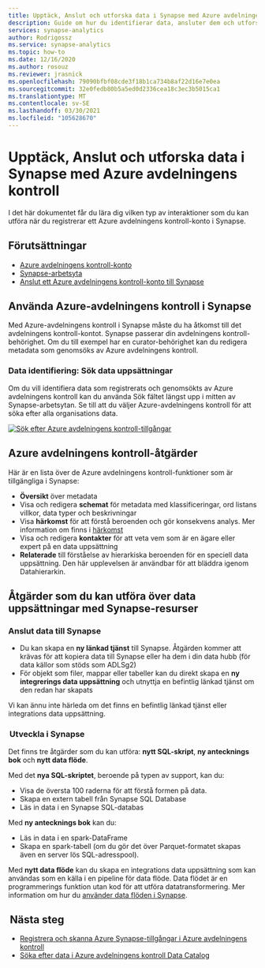 ```yaml
---
title: Upptäck, Anslut och utforska data i Synapse med Azure avdelningens kontroll
description: Guide om hur du identifierar data, ansluter dem och utforskar dem i Synapse
services: synapse-analytics
author: Rodrigossz
ms.service: synapse-analytics
ms.topic: how-to
ms.date: 12/16/2020
ms.author: rosouz
ms.reviewer: jrasnick
ms.openlocfilehash: 79090bfbf08cde3f18b1ca734b8af22d16e7e0ea
ms.sourcegitcommit: 32e0fedb80b5a5ed0d2336cea18c3ec3b5015ca1
ms.translationtype: MT
ms.contentlocale: sv-SE
ms.lasthandoff: 03/30/2021
ms.locfileid: "105628670"
---
```

# <a name="discover-connect-and-explore-data-in-synapse-using-azure-purview"></a>Upptäck, Anslut och utforska data i Synapse med Azure avdelningens kontroll 

I det här dokumentet får du lära dig vilken typ av interaktioner som du kan utföra när du registrerar ett Azure avdelningens kontroll-konto i Synapse. 

## <a name="prerequisites"></a>Förutsättningar 

- [Azure avdelningens kontroll-konto](../../purview/create-catalog-portal.md) 
- [Synapse-arbetsyta](../quickstart-create-workspace.md) 
- [Anslut ett Azure avdelningens kontroll-konto till Synapse](quickstart-connect-azure-purview.md) 

## <a name="using-azure-purview-in-synapse"></a>Använda Azure-avdelningens kontroll i Synapse 

Med Azure-avdelningens kontroll i Synapse måste du ha åtkomst till det avdelningens kontroll-kontot. Synapse passerar din avdelningens kontroll-behörighet. Om du till exempel har en curator-behörighet kan du redigera metadata som genomsöks av Azure avdelningens kontroll. 

### <a name="data-discovery-search-datasets"></a>Data identifiering: Sök data uppsättningar 

Om du vill identifiera data som registrerats och genomsökts av Azure avdelningens kontroll kan du använda Sök fältet längst upp i mitten av Synapse-arbetsytan. Se till att du väljer Azure-avdelningens kontroll för att söka efter alla organisations data. 

[![Sök efter Azure avdelningens kontroll-tillgångar](./media/purview-access.png)](./media/purview-access.png#lightbox)

## <a name="azure-purview-actions"></a>Azure avdelningens kontroll-åtgärder 

Här är en lista över de Azure avdelningens kontroll-funktioner som är tillgängliga i Synapse: 
- **Översikt** över metadata 
- Visa och redigera **schemat** för metadata med klassificeringar, ord listans villkor, data typer och beskrivningar 
- Visa **härkomst** för att förstå beroenden och gör konsekvens analys. Mer information om finns i [härkomst](../../purview/catalog-lineage-user-guide.md)
- Visa och redigera **kontakter** för att veta vem som är en ägare eller expert på en data uppsättning 
- **Relaterade** till förståelse av hierarkiska beroenden för en speciell data uppsättning. Den här upplevelsen är användbar för att bläddra igenom Datahierarkin.

## <a name="actions-that-you-can-perform-over-datasets-with-synapse-resources"></a>Åtgärder som du kan utföra över data uppsättningar med Synapse-resurser 

### <a name="connect-data-to-synapse"></a>Anslut data till Synapse 

- Du kan skapa en **ny länkad tjänst** till Synapse. Åtgärden kommer att krävas för att kopiera data till Synapse eller ha dem i din data hubb (för data källor som stöds som ADLSg2) 
- För objekt som filer, mappar eller tabeller kan du direkt skapa en **ny integrerings data uppsättning** och utnyttja en befintlig länkad tjänst om den redan har skapats 

Vi kan ännu inte härleda om det finns en befintlig länkad tjänst eller integrations data uppsättning. 

###  <a name="develop-in-synapse"></a>Utveckla i Synapse 

Det finns tre åtgärder som du kan utföra: **nytt SQL-skript**, **ny antecknings bok** och **nytt data flöde**. 

Med det **nya SQL-skriptet**, beroende på typen av support, kan du: 
- Visa de översta 100 raderna för att förstå formen på data. 
- Skapa en extern tabell från Synapse SQL Database 
- Läs in data i en Synapse SQL-databas 
 
Med **ny antecknings bok** kan du: 
- Läs in data i en spark-DataFrame 
- Skapa en spark-tabell (om du gör det över Parquet-formatet skapas även en server lös SQL-adresspool). 
 
Med **nytt data flöde** kan du skapa en integrations data uppsättning som kan användas som en källa i en pipeline för data flöde. Data flödet är en programmerings funktion utan kod för att utföra datatransformering. Mer information om hur du [använder data flöden i Synapse](../quickstart-data-flow.md).

##  <a name="nextsteps"></a>Nästa steg 

- [Registrera och skanna Azure Synapse-tillgångar i Azure avdelningens kontroll](../../purview/register-scan-azure-synapse-analytics.md)
- [Söka efter data i Azure avdelningens kontroll Data Catalog](../../purview/how-to-search-catalog.md)
